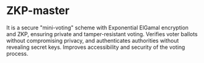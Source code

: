 # ZKP-master
It is a secure "mini-voting" scheme with Exponential ElGamal encryption and ZKP, ensuring private and tamper-resistant voting. Verifies voter ballots without compromising privacy, and authenticates authorities without revealing secret keys. Improves accessibility and security of the voting process.

